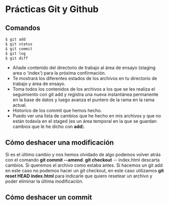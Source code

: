 # Prácticas Git y Github
## Comandos

```sh
$ git add 
$ git status
$ git commit 
$ git log 
$ git diff
```
* Añade contenido del directorio de trabajo al área de ensayo (staging area o 'index') para la próxima confirmación.
* Te mostrará los diferentes estados de los archivos en tu directorio de trabajo y área de ensayo.
* Toma todos los contenidos de los archivos a los que se les realiza el seguimiento con git add y registra una nueva instantánea permanente en la base de datos y luego avanza el puntero de la rama en la rama actual.
* Historico de los commit que hemos hecho.
* Puedo ver una lista de cambios que he hecho en mis archivos y que no están todavía en el staged (es un área temporal en la que se guardan cambios que le he dicho con **add**).

## Cómo deshacer una modificación
Si es el último cambio y nos hemos olvidado de algo podemos volver atrás con el comando **git commit --amend**.
**git checkout** -- index.html descarta cambios. Si queremos el archivo como estaba antes. Si hacemos un git add en este caso no podemos hacer un git checkout, en este caso utilizamos **git reset HEAD index.html** para indicarle que quiero resetear un archivo y poder eliminar la última modificación.

## Cómo deshacer un commit











